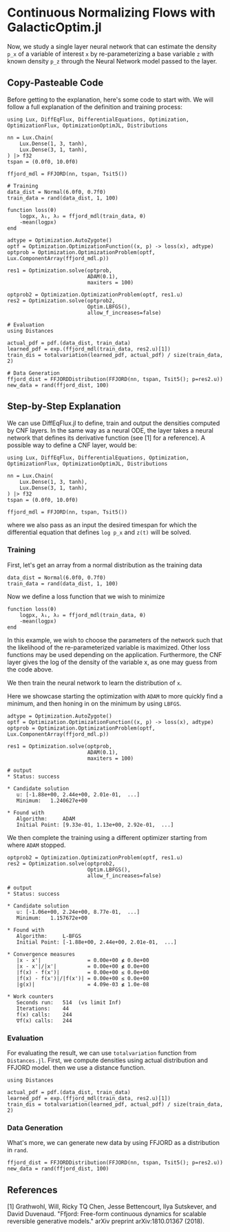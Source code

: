 # Continuous Normalizing Flows with GalacticOptim.jl

Now, we study a single layer neural network that can estimate the density `p_x` of a variable of interest `x` by re-parameterizing a base variable `z` with known density `p_z` through the Neural Network model passed to the layer.

## Copy-Pasteable Code

Before getting to the explanation, here's some code to start with. We will
follow a full explanation of the definition and training process:

```@example cnf_cp
using Lux, DiffEqFlux, DifferentialEquations, Optimization, OptimizationFlux, OptimizationOptimJL, Distributions

nn = Lux.Chain(
    Lux.Dense(1, 3, tanh),
    Lux.Dense(3, 1, tanh),
) |> f32
tspan = (0.0f0, 10.0f0)

ffjord_mdl = FFJORD(nn, tspan, Tsit5())

# Training
data_dist = Normal(6.0f0, 0.7f0)
train_data = rand(data_dist, 1, 100)

function loss(θ)
    logpx, λ₁, λ₂ = ffjord_mdl(train_data, θ)
    -mean(logpx)
end

adtype = Optimization.AutoZygote()
optf = Optimization.OptimizationFunction((x, p) -> loss(x), adtype)
optprob = Optimization.OptimizationProblem(optf, Lux.ComponentArray(ffjord_mdl.p))

res1 = Optimization.solve(optprob,
                          ADAM(0.1),
                          maxiters = 100)

optprob2 = Optimization.OptimizationProblem(optf, res1.u)
res2 = Optimization.solve(optprob2,
                          Optim.LBFGS(),
                          allow_f_increases=false)

# Evaluation
using Distances

actual_pdf = pdf.(data_dist, train_data)
learned_pdf = exp.(ffjord_mdl(train_data, res2.u)[1])
train_dis = totalvariation(learned_pdf, actual_pdf) / size(train_data, 2)

# Data Generation
ffjord_dist = FFJORDDistribution(FFJORD(nn, tspan, Tsit5(); p=res2.u))
new_data = rand(ffjord_dist, 100)
```

## Step-by-Step Explanation

We can use DiffEqFlux.jl to define, train and output the densities computed by CNF layers. In the same way as a neural ODE, the layer takes a neural network that defines its derivative function (see [1] for a reference). A possible way to define a CNF layer, would be:

```@example cnf
using Lux, DiffEqFlux, DifferentialEquations, Optimization, OptimizationFlux, OptimizationOptimJL, Distributions

nn = Lux.Chain(
    Lux.Dense(1, 3, tanh),
    Lux.Dense(3, 1, tanh),
) |> f32
tspan = (0.0f0, 10.0f0)

ffjord_mdl = FFJORD(nn, tspan, Tsit5())
```

where we also pass as an input the desired timespan for which the differential equation that defines `log p_x` and `z(t)` will be solved.

### Training

First, let's get an array from a normal distribution as the training data

```@example cnf
data_dist = Normal(6.0f0, 0.7f0)
train_data = rand(data_dist, 1, 100)
```

Now we define a loss function that we wish to minimize

```@example cnf
function loss(θ)
    logpx, λ₁, λ₂ = ffjord_mdl(train_data, θ)
    -mean(logpx)
end
```

In this example, we wish to choose the parameters of the network such that the likelihood of the re-parameterized variable is maximized. Other loss functions may be used depending on the application. Furthermore, the CNF layer gives the log of the density of the variable x, as one may guess from the code above.

We then train the neural network to learn the distribution of `x`.

Here we showcase starting the optimization with `ADAM` to more quickly find a minimum, and then honing in on the minimum by using `LBFGS`.

```@example cnf
adtype = Optimization.AutoZygote()
optf = Optimization.OptimizationFunction((x, p) -> loss(x), adtype)
optprob = Optimization.OptimizationProblem(optf, Lux.ComponentArray(ffjord_mdl.p))

res1 = Optimization.solve(optprob,
                          ADAM(0.1),
                          maxiters = 100)
```

```
# output
* Status: success

* Candidate solution
   u: [-1.88e+00, 2.44e+00, 2.01e-01,  ...]
   Minimum:   1.240627e+00

* Found with
   Algorithm:     ADAM
   Initial Point: [9.33e-01, 1.13e+00, 2.92e-01,  ...]

```

We then complete the training using a different optimizer starting from where `ADAM` stopped.

```@example cnf
optprob2 = Optimization.OptimizationProblem(optf, res1.u)
res2 = Optimization.solve(optprob2,
                          Optim.LBFGS(),
                          allow_f_increases=false)
```

```
# output
* Status: success

* Candidate solution
   u: [-1.06e+00, 2.24e+00, 8.77e-01,  ...]
   Minimum:   1.157672e+00

* Found with
   Algorithm:     L-BFGS
   Initial Point: [-1.88e+00, 2.44e+00, 2.01e-01,  ...]

* Convergence measures
   |x - x'|               = 0.00e+00 ≰ 0.0e+00
   |x - x'|/|x'|          = 0.00e+00 ≰ 0.0e+00
   |f(x) - f(x')|         = 0.00e+00 ≤ 0.0e+00
   |f(x) - f(x')|/|f(x')| = 0.00e+00 ≤ 0.0e+00
   |g(x)|                 = 4.09e-03 ≰ 1.0e-08

* Work counters
   Seconds run:   514  (vs limit Inf)
   Iterations:    44
   f(x) calls:    244
   ∇f(x) calls:   244
```

### Evaluation

For evaluating the result, we can use `totalvariation` function from `Distances.jl`. First, we compute densities using actual distribution and FFJORD model. then we use a distance function.

```@example cnf
using Distances

actual_pdf = pdf.(data_dist, train_data)
learned_pdf = exp.(ffjord_mdl(train_data, res2.u)[1])
train_dis = totalvariation(learned_pdf, actual_pdf) / size(train_data, 2)
```

### Data Generation

What's more, we can generate new data by using FFJORD as a distribution in `rand`.

```@example cnf
ffjord_dist = FFJORDDistribution(FFJORD(nn, tspan, Tsit5(); p=res2.u))
new_data = rand(ffjord_dist, 100)
```

## References

[1] Grathwohl, Will, Ricky TQ Chen, Jesse Bettencourt, Ilya Sutskever, and David Duvenaud. "Ffjord: Free-form continuous dynamics for scalable reversible generative models." arXiv preprint arXiv:1810.01367 (2018).
